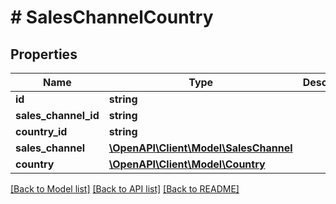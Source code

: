 # # SalesChannelCountry

## Properties

Name | Type | Description | Notes
------------ | ------------- | ------------- | -------------
**id** | **string** |  | [optional]
**sales_channel_id** | **string** |  |
**country_id** | **string** |  |
**sales_channel** | [**\OpenAPI\Client\Model\SalesChannel**](SalesChannel.md) |  | [optional]
**country** | [**\OpenAPI\Client\Model\Country**](Country.md) |  | [optional]

[[Back to Model list]](../../README.md#models) [[Back to API list]](../../README.md#endpoints) [[Back to README]](../../README.md)
